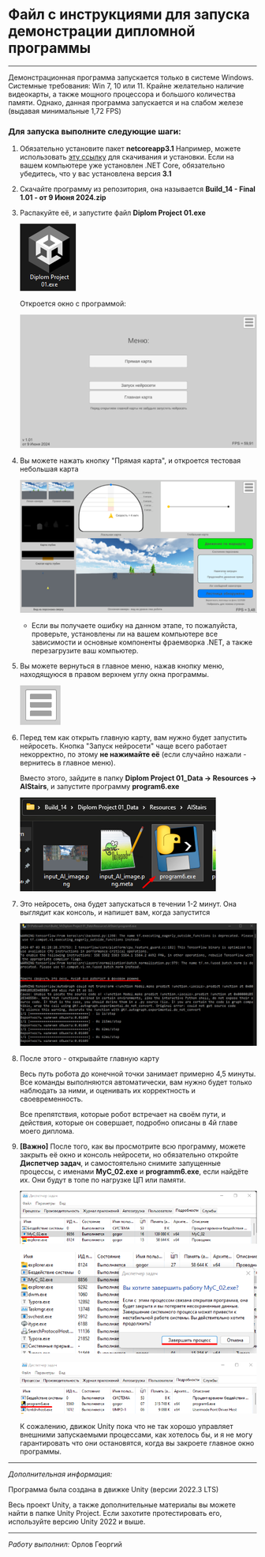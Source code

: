 # Файл с инструкциями для запуска демонстрации дипломной программы

---

Демонстрационная программа запускается только в системе Windows. Системные требования: Win 7, 10 или 11. Крайне желательно наличие видеокарты, а также мощного процессора и большого количества памяти. Однако, данная программа запускается и на слабом железе (выдавая минимальные 1,72 FPS)

### Для запуска выполните следующие шаги:

1. Обязательно установите пакет **netcoreapp3.1** Например, можете использовать [эту ссылку](https://dotnet.microsoft.com/en-us/download/dotnet/3.1) для скачивания и установки. Если на вашем компьютере уже установлен .NET Core, обязательно убедитесь, что у вас установлена версия **3.1**

2. Скачайте программу из репозитория, она называется **Build_14 - Final 1.01 - от 9 Июня 2024.zip**

3. Распакуйте её, и запустите файл **Diplom Project 01.exe**

   ![Рисунок 9 - Иконка программы](pictures/pic9.png)

   Откроется окно с программой:

   ![Рисунок 1 - Запуск программы](pictures/pic1.png)

4. Вы можете нажать кнопку "Прямая карта", и откроется тестовая небольшая карта 

   ![Рисунок 2 - Интерфейс программы](pictures/pic2.png)

   * Если вы получаете ошибку на данном этапе, то пожалуйста, проверьте, установлены ли на вашем компьютере все зависимости и основные компоненты фраемворка .NET, а также перезагрузите ваш компьютер.

5. Вы можете вернуться в главное меню, нажав кнопку меню, находящуюся в правом верхнем углу окна программы.

   ![Рисунок 3 - Иконка меню](pictures/pic3.png)

6. Перед тем как открыть главную карту, вам нужно будет запустить нейросеть. Кнопка "Запуск нейросети" чаще всего работает некорректно, по этому **не нажимайте её** (если случайно нажали - вернитесь в главное меню). 

   Вместо этого, зайдите в папку **Diplom Project 01_Data -> Resources -> AIStairs**, и запустите программу **program6.exe**

   ![Рисунок 4 Файл для запуска нейросети](pictures/pic4.png)

7. Это нейросеть, она будет запускаться в течении 1-2 минут. Она выглядит как консоль, и напишет вам, когда запустится

   ![Рисунок 8 - Нейросеть запущена](pictures/pic8.png)

8. После этого - открывайте главную карту

   Весь путь робота до конечной точки занимает примерно 4,5 минуты. Все команды выполняются автоматически, вам нужно будет только наблюдать за ними, и оценивать их корректность и своевременность.

   Все препятствия, которые робот встречает на своём пути, и действия, которые он совершает, подробно описаны в 4й главе моего диплома.

9. **[Важно]** После того, как вы просмотрите всю программу, можете закрыть её окно и консоль нейросети, но обязательно откройте **Диспетчер задач**, и самостоятельно снимите запущенные процессы, с именами **MyC_02.exe** и **programm6.exe**, если найдёте их. Они будут в топе по нагрузке ЦП или памяти. 

   ![Рисунок 5 - Иллюстрация Диспетчера задач](pictures/pic5.png)
   
   ![Рисунок 6 - Иллюстрация Диспетчера задач](pictures/pic6.png)
   
   ![Рисунок 7 - Иллюстрация Диспетчера задач](pictures/pic7.png)
   
   К сожалению, движок Unity пока что не так хорошо управляет внешними запускаемыми процессами, как хотелось бы, и я не могу гарантировать что они остановятся, когда вы закроете главное окно программы.

---

*Дополнительная информация:*

Программа была создана в движке Unity (версии 2022.3 LTS)

Весь проект Unity, а также дополнительные материалы вы можете найти в папке Unity Project. Если захотите протестировать его, используйте версию Unity 2022 и выше.

---

*Работу выполнил:* Орлов Георгий

